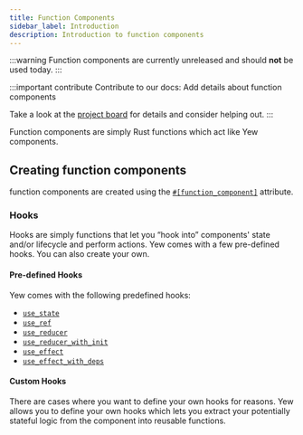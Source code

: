```yaml
---
title: Function Components
sidebar_label: Introduction
description: Introduction to function components 
---
```


:::warning
Function components are currently unreleased and should **not** be used today.
:::

:::important contribute
Contribute to our docs: Add details about function components

Take a look at the [project board](https://github.com/yewstack/yew/projects/3) for details and consider helping out.
:::

Function components are simply Rust functions which act like Yew components. 

## Creating function components

function components are created using the [`#[function_component]`](function-components/macro.md) attribute.

### Hooks

Hooks are simply functions that let you “hook into” components' state and/or lifecycle and perform actions. Yew comes with a few pre-defined hooks. You can also create your own.

#### Pre-defined Hooks

Yew comes with the following predefined hooks:
- [`use_state`](function-components/pre-defined-hooks.md#use_state)
- [`use_ref`](function-components/pre-defined-hooks.md#use_ref)
- [`use_reducer`](function-components/pre-defined-hooks.md#use_reducer)
- [`use_reducer_with_init`](function-components/pre-defined-hooks.md#use_reducer_with_init)
- [`use_effect`](function-components/pre-defined-hooks.md#use_effect)
- [`use_effect_with_deps`](function-components/pre-defined-hooks.md#use_effect_with_deps)

#### Custom Hooks

There are cases where you want to define your own hooks for reasons. Yew allows you to define your own hooks which lets you extract your potentially stateful logic from the component into reusable functions. 
